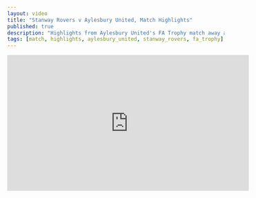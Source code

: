 ```yaml
---
layout: video
title: "Stanway Rovers v Aylesbury United, Match Highlights"
published: true
description: "Highlights from Aylesbury United's FA Trophy match away at Stanway Rovers, September 6th, 2025. Final score 4-0."
tags: [match, highlights, aylesbury_united, stanway_rovers, fa_trophy]
---
```

<iframe width="560" height="315" src="https://www.youtube.com/embed/vXwgRmO7j0A?si=A_pSkPX_7QhF2SpM" title="YouTube video player" frameborder="0" allow="accelerometer; autoplay; clipboard-write; encrypted-media; gyroscope; picture-in-picture; web-share" referrerpolicy="strict-origin-when-cross-origin" allowfullscreen></iframe>
